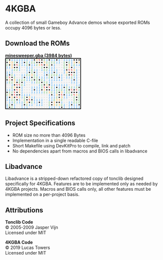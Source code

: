 # 4KGBA

A collection of small Gameboy Advance demos whose exported ROMs occupy 4096
bytes or less.

## Download the ROMs

[**minesweeper.gba (3984 bytes)**][minesweeper release]  
![minesweeper preview](minesweeper/preview.png)

## Project Specifications

- ROM size no more than 4096 Bytes
- Implementation in a single readable C-file
- Short Makefile using DevKitPro to compile, link and patch
- No dependencies apart from macros and BIOS calls in libadvance

## Libadvance

Libadvance is a stripped-down refactored copy of tonclib designed specifically
for 4KGBA. Features are to be implemented only as needed by 4KGBA projects.
Macros and BIOS calls only, all other features must be implemented on a
per-project basis.

## Attributions

**Tonclib Code**  
© 2005-2009 Jasper Vijn  
Licensed under MIT

**4KGBA Code**  
© 2019 Lucas Towers  
Licensed under MIT

[minesweeper release]: https://github.com/luctowers/4kgba/releases/download/0.0.1/minesweeper.gba